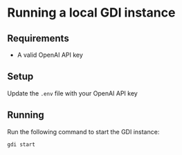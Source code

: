 # Running a local GDI instance

## Requirements

- A valid OpenAI API key

## Setup

Update the `.env` file with your OpenAI API key

## Running

Run the following command to start the GDI instance:

```bash
gdi start
```

